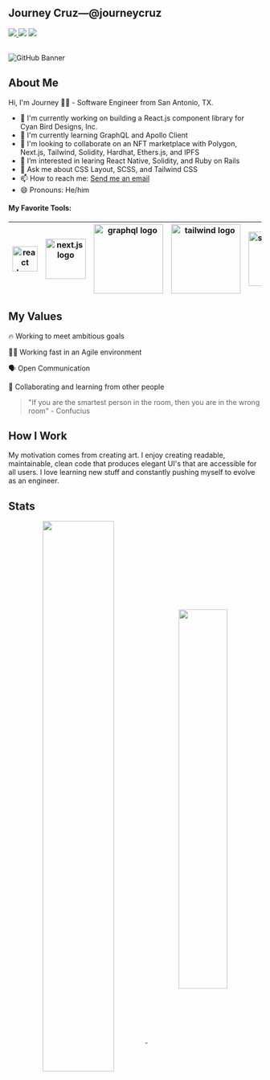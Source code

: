## Journey Cruz—@journeycruz
<div style='display: inline'>
    <a href='mailto:journey.cruz@gmail.com'>
        <img href='mailto:journey.cruz@gmail.com' src='https://img.shields.io/badge/Gmail-D14836?style=for-the-badge&logo=gmail&logoColor=white'/>
    </a
    <a href='https://www.linkedin.com/in/journeycruz/'>
        <img href='https://www.linkedin.com/in/journeycruz/' src='https://img.shields.io/badge/LinkedIn-0077B5?style=for-the-badge&logo=linkedin&logoColor=white'/>
    </a
    <a href='https://twitter.com/journeycxz'>
        <img href='https://twitter.com/journeycxz' src='https://img.shields.io/badge/Twitter-1DA1F2?style=for-the-badge&logo=twitter&logoColor=white'/>
    </a
</div>
<br />
<br />

![GitHub Banner](https://i.ibb.co/Vgm84Vk/Github-1.png)
        
## About Me
Hi, I'm Journey 👋🤠 - Software Engineer from San Antonio, TX.
- 🔭 I'm currently working on building a React.js component library for Cyan Bird Designs, Inc.
- 🌱 I'm currently learning GraphQL and Apollo Client
- 👯 I'm looking to collaborate on an NFT marketplace with Polygon, Next.js, Tailwind, Solidity, Hardhat, Ethers.js, and IPFS
- 🤔 I’m interested in learing React Native, Solidity, and Ruby on Rails
- 💬 Ask me about CSS Layout, SCSS, and Tailwind CSS
- 📫 How to reach me: [Send me an email](mailto:journey.cruz@gmail.com)
- 😄 Pronouns: He/him
        
#### My Favorite Tools:
| [<img src="https://i.ibb.co/svqn8QQ/react-1.png" alt="react logo" width="50">](https://reactjs.org/)  |  [<img src="https://i.ibb.co/SnNMZ39/nextjs.png" alt="next.js logo" width="80">](https://nextjs.org/)  | [<img src="https://www.vectorlogo.zone/logos/graphql/graphql-ar21.svg" alt="graphql logo" width="138">](https://graphql.org/)  |  [<img src="https://www.vectorlogo.zone/logos/tailwindcss/tailwindcss-ar21.svg" alt="tailwind logo" width="138">](https://tailwindcss.com/) | [<img src="https://i.ibb.co/DMcn9ns/Png-Item-1166936.png" alt="sanity logo" width="108">](https://www.sanity.io/) |
|---|---|---|---|---|

        
## My Values
🔥 Working to meet ambitious goals
        
🏃‍♂ Working fast in an Agile environment
        
🗣 Open Communication        
 
🧠 Collaborating and learning from other people 
> "If you are the smartest person in the room, then you are in the wrong room" - Confucius
                
## How I Work
My motivation comes from creating art. I enjoy creating readable, maintainable, clean code that produces elegant UI's that are accessible for all users. I love learning new stuff and constantly pushing myself to evolve as an engineer.
        
## Stats
<div align='center'>
    <a href="https://github.com/anuraghazra/github-readme-stats">
      <img align="center" width='53%' src="https://github-readme-stats.vercel.app/api?username=journeycruz&theme=react&show_icons=true" />
    </a>      
    <a href="https://github.com/anuraghazra/convoychat">
      <img align="center" width='44%' src="https://github-readme-stats.vercel.app/api/top-langs/?username=journeycruz&theme=react&layout=compact" />
    </a>
</div>
